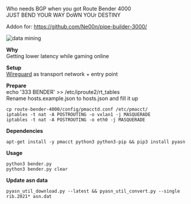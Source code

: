 Who needs BGP when you got Route Bender 4000<br />
JUST BEND YOUR WAY DoWN YOUr DESTINY

Addon for: https://github.com/Ne00n/pipe-builder-3000/ </br>

![data mining](https://i.pinimg.com/originals/ca/67/4d/ca674dde584640c77b55bcbd197575bb.gif)

**Why**<br />
Getting lower latency while gaming online

**Setup**<br />
[Wireguard](https://github.com/wireguard) as transport network + entry point<br />

**Prepare**<br />
echo '333 BENDER' >> /etc/iproute2/rt_tables<br />
Rename hosts.example.json to hosts.json and fill it up<br />
```
cp route-bender-4000/config/pmacctd.conf /etc/pmacct/
iptables -t nat -A POSTROUTING -o vxlan1 -j MASQUERADE
iptables -t nat -A POSTROUTING -o eth0 -j MASQUERADE
```

**Dependencies**<br />
```
apt-get install -y pmacct python3 python3-pip && pip3 install pyasn
```

**Usage**<br />
```
python3 bender.py
python3 bender.py clear
```

**Update asn data**
```
pyasn_util_download.py --latest && pyasn_util_convert.py --single rib.2021* asn.dat
```
